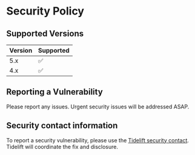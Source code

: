 # Security Policy

## Supported Versions

| Version | Supported          |
| ------- | ------------------ |
| 5.x     | :white_check_mark: |
| 4.x     | :white_check_mark: |

## Reporting a Vulnerability

Please report any issues.
Urgent security issues will be addressed ASAP.

## Security contact information

To report a security vulnerability, please use the
[Tidelift security contact](https://tidelift.com/security).
Tidelift will coordinate the fix and disclosure.
